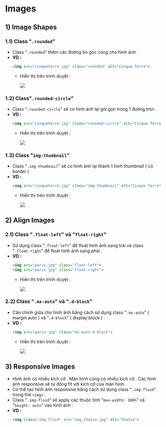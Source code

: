 # Images
## **1) Image Shapes**
### **1.1) Class "`.rounded`"**
- Class "`.rounded`" thêm các đường bo góc cong cho hình ảnh .
- **VD :**
    ```html
    <img src="cinqueterre.jpg" class="rounded" alt="Cinque Terre">
    ```
    - Hiển thị trên trình duyệt :

        <img src=https://i.imgur.com/Z3xjjiF.png>

### **1.2) Class"`.rounded-circle`"**
- Class "`.rounded-circle`" sẽ co hình ảnh lại gói gọn trong 1 đường tròn .
- **VD :**
    ```html
    <img src="cinqueterre.jpg" class="rounded-circle" alt="Cinque Terre">
    ```
    - Hiển thị trên trình duyệt :

        <img src=https://i.imgur.com/lGzBP7s.png>

### **1.3) Class "`img-thumbnail`"**
- Class "`.img-thumbnail`" sẽ co hình ảnh lại thành 1 hình thumbnail ( có border )
- **VD :**
    ```html
    <img src="cinqueterre.jpg" class="img-thumbnail" alt="Cinque Terre">
    ```
    - Hiển thị trên trình duyệt :

        <img src=https://i.imgur.com/Rvz5U0V.png>

## **2) Align Images**
### **2.1) Class "`.float-left`" và "`float-right`"**
- Sử dụng class "`.float-left`" để float hình ảnh sang trái và class "`.float-right`" để float hình ảnh sang phải .
- **VD :**
    ```html
    <img src="paris.jpg" class="float-left">
    <img src="paris.jpg" class="float-right">
    ```
    - Hiển thị trên trình duyệt :

        <img src=https://i.imgur.com/W79UgXH.png>

### **2.2) Class "`.mx-auto`" và "`.d-block`"**
- Căn chỉnh giữa cho hình ảnh bằng cách sử dụng class "`.mx-auto`" ( margin:auto ) và "`.d-block`" ( display:block ) .
- **VD :**
    ```html
    <img src="paris.jpg" class="mx-auto d-block">
    ```
    - Hiển thị trên trình duyệt :

        <img src=https://i.imgur.com/6vLARpG.png>
## **3) Responsive Images**
- Hình ảnh có nhiều kích cỡ . Màn hình cũng có nhiều kích cỡ . Các hình ảnh responsive sẽ tự động fit với kích cỡ của màn hình .
- Có thể tạo hình ảnh responsive bằng cách sử dụng class "`.img-fluid`" trong thẻ `<img>` .
- Class "`.img-fluid`" sẽ apply các thuộc tính "`max-width: 100%`" và "`height: auto`" vào hình ảnh :
- **VD :**
    ```html
    <img class="img-fluid" src="img_chania.jpg" alt="Chania">
    ```
    